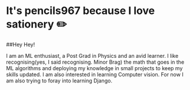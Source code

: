 # It's pencils967 because I love sationery :pencil2:
##Hey Hey!

I am an ML enthusiast, a Post Grad in Physics and an avid learner. 
I like recognising(yes, I said recognising. Minor Brag) the math that goes in the ML algorithms
and deploying my knowledge in small projects to keep my skills updated. I am also interested in learning Computer vision.
For now I am also trying to foray into learning Django. 



